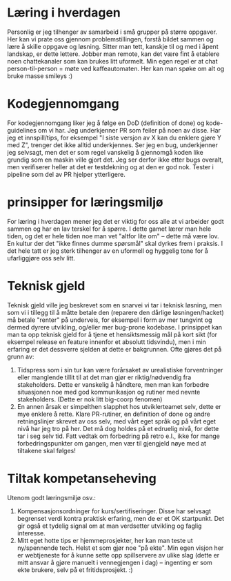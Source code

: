 
# Læring i hverdagen
Personlig er jeg tilhenger av samarbeid i små grupper på større oppgaver. Her kan vi prate oss gjennom problemstillingen, forstå bildet sammen og lære å skille oppgave og løsning. Sitter man tett, kanskje til og med i åpent landskap, er dette lettere. Jobber man remote, kan det være fint å etablere noen chattekanaler som kan brukes litt uformelt. Min egen regel er at chat person-til-person = møte ved kaffeautomaten. Her kan man spøke om alt og bruke masse smileys :)

# Kodegjennomgang
For kodegjennomgang liker jeg å følge en DoD (definition of done) og kode-guidelines om vi har. Jeg underkjenner PR som feiler på noen av disse. Har jeg et innspill/tips, for eksempel "I siste versjon av X kan du enklere gjøre Y med Z", trenger det ikke alltid underkjennes. Ser jeg en bug, underkjenner jeg selvsagt, men det er som regel vanskelig å gjennomgå koden like grundig som en maskin ville gjort det. Jeg ser derfor ikke etter bugs overalt, men verifiserer heller at det er testdekning og at den er god nok. Tester i pipeline som del av PR hjelper ytterligere.

# prinsipper for læringsmiljø
For læring i hverdagen mener jeg det er viktig for oss alle at vi arbeider godt sammen og har en lav terskel for å spørre. I dette gamet lærer man hele tiden, og det er hele tiden noe man vet "altfor lite om" – dette må være lov. En kultur der det "ikke finnes dumme spørsmål" skal dyrkes frem i praksis.
I det hele tatt er jeg sterk tilhenger av en uformell og hyggelig tone for å ufarliggjøre oss selv litt.

# Teknisk gjeld
Teknisk gjeld ville jeg beskrevet som en snarvei vi tar i teknisk løsning, men som vi i tillegg til å måtte betale den (reparere den dårlige løsningen/hacket) må betale "renter" på underveis, for eksempel i form av mer tungvint og dermed dyrere utvikling, og/eller mer bug-prone kodebase. I prinsippet kan man ta opp teknisk gjeld for å tjene et hensiktsmessig mål på kort sikt (for eksempel release en feature innenfor et absolutt tidsvindu), men i min erfaring er det dessverre sjelden at dette er bakgrunnen. Ofte gjøres det på grunn av:
1. Tidspress som i sin tur kan være forårsaket av urealistiske forventninger eller manglende tillit til at det man gjør er riktig/nødvendig fra stakeholders. Dette er vanskelig å håndtere, men man kan forbedre situasjonen noe med god kommunikasjon og rutiner med nevnte stakeholders. (Dette er nok litt big-coorp fenomen)
2. En annen årsak er simpelthen slapphet hos utviklerteamet selv, dette er mye enklere å rette. Klare PR-rutiner, en definition of done og andre retningslinjer skrevet av oss selv, med vårt eget språk og på vårt eget nivå har jeg tro på her. Det må dog holdes på et edruelig nivå, for dette tar i seg selv tid. Fatt vedtak om forbedring på retro e.l., ikke for mange forbedringspunkter om gangen, men vær til gjengjeld nøye med at tiltakene skal følges!

# Tiltak kompetanseheving
Utenom godt læringsmiljø osv.:
1. Kompensasjonsordninger for kurs/sertifiseringer. Disse har selvsagt begrenset verdi kontra praktisk erfaring, men de er et OK startpunkt. Det gir også et tydelig signal om at man verdsetter utvikling og faglig interesse.
2. Mitt eget hotte tips er hjemmeprosjekter, her kan man teste ut ny/spennende tech. Helst et som gjør noe "på ekte". Min egen visjon her er webtjeneste for å kunne sette opp spillservere av ulike slag (dette er mitt ansvar å gjøre manuelt i vennegjengen i dag) – ingenting er som ekte brukere, selv på et fritidsprosjekt. :)